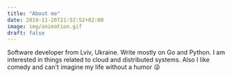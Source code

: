 ```yaml
---
title: "About me"
date: 2019-11-26T21:52:52+02:00
image: img/animation.gif
draft: false
---
```


Software developer from Lviv, Ukraine. Write mostly on Go and Python. I am interested in things related to cloud and distributed systems. Also I like comedy and can't imagine my life without a humor 😜  
